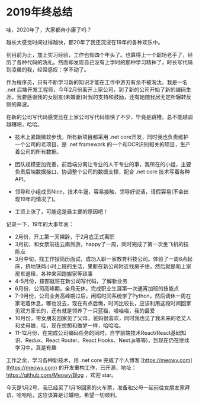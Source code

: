 # 2019年终总结

哇，2020年了，大家都奔小康了吗？

越长大感觉时间过得越快，都20年了我还沉浸在19年的各种欢乐中。

到目前为止，加上实习经验，工作也有四个年头了。也算得上一个职场老手了，经历了各种代码的洗礼。然而却发现自己没有上学时的那种学习精神了，时长写代码到凌晨的我，经常感叹：学不动了。

作为程序员，只有不断学习新的知识才能在工作中游刃有余不被淘汰。我是一名 .net 后端开发工程师，今年2月份离开上家公司，到了新的公司开始了新的编码生涯。我要感谢我的女朋友(未婚妻)对我的支持和鼓励，还有她随我居无定所辗转反侧的奔波。

在新的公司写代码感觉比在上家公司写代码愉快了不少，毕竟是跳槽，总不能越调越糟吧，哈哈。

- 技术上紧跟微软步伐，所有新项目都采用 .net core开发，同时我也负责维护一个公司的老项目，是 .net framework 的一个和OCR识别相关的项目，生产着公司的所有数据。

- 团队规模更加完善，前后端分离让专业的人干专业的事，我所在的小组，主要负责后端数据接口，协调整个公司的数据支撑，配合 .net core 技术写着各种API。

- 领导和小组成员Nice，技术牛逼，容易接触，领导好说话，请假容易(不会出现19年的情况了)。

- 工资上涨了，可能这是最主要的原因吧！

记录一下，19年的大事年表：

- 2月份，开工第一天裸辞，于2月底正式离职
- 3月初，和女票前往云南旅游，happy了一周，同时完成了第一次坐飞机的技能点
- 3月中旬，找工作投简历面试，成功入职一家教育科技公司。体验了一周6点起床，挤地铁两小时上班的生活，果断在新公司附近找房子住，然后就是和上家房东退租，各种来回跑搬家等琐事
- 4-5月份，按部就班在新公司写代码，了解新业务
- 6月份，公司高峰期，全月无休，完成职业生涯第一次通宵加班的技能点
- 7-9月份，公司业务高峰期过后，闲暇时间系统学了Python，然后调休一周在家宅着休息，哪也没去，现在有点后悔，时间比较长，应该利用这段时间回家见双方家长的，还有就是领养了一只蓝猫，喵喵喵，我的最爱
- 10月份，带女朋友回家见了父母，爸妈很喜欢，同时我也见了我未来的老丈人和丈母娘，哇，现在想想和做梦一样，哈哈哈。
- 11-12月份，在完成公司编码任务的同时，自学前端技术React(React基础知识、Redux、React Router、React Hooks、Next.js等等)，到现在仍在继续学习中，真是有趣

工作之余，学习各种新技术，用 .net core 完成了个人博客 [https://meowv.com](https://meowv.com) 的开发重构工作，已开源，地址：https://github.com/Meowv/Blog ，欢迎 star。

今天是1月2号，我已经买了1月18回家的火车票，准备和父母一起前往女朋友家拜访，哈哈哈，这应该算是订婚吧，希望一切顺利。